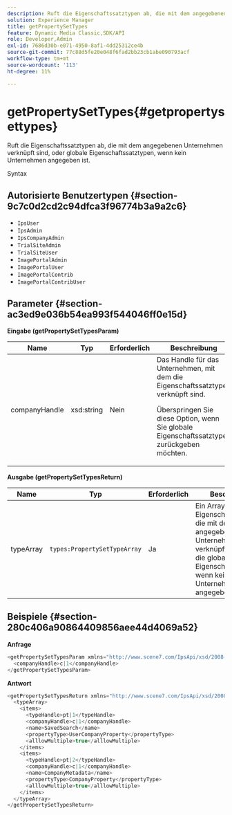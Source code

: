 ```yaml
---
description: Ruft die Eigenschaftssatztypen ab, die mit dem angegebenen Unternehmen verknüpft sind, oder globale Eigenschaftssatztypen, wenn kein Unternehmen angegeben ist.
solution: Experience Manager
title: getPropertySetTypes
feature: Dynamic Media Classic,SDK/API
role: Developer,Admin
exl-id: 7686d30b-e071-4950-8af1-4dd25312ce4b
source-git-commit: 77c88d5fe20e048f6fad2bb23cb1abe090793acf
workflow-type: tm+mt
source-wordcount: '113'
ht-degree: 11%

---
```


# getPropertySetTypes{#getpropertysettypes}

Ruft die Eigenschaftssatztypen ab, die mit dem angegebenen Unternehmen verknüpft sind, oder globale Eigenschaftssatztypen, wenn kein Unternehmen angegeben ist.

Syntax

## Autorisierte Benutzertypen {#section-9c7c0d2cd2c94dfca3f96774b3a9a2c6}

* `IpsUser`
* `IpsAdmin`
* `IpsCompanyAdmin`
* `TrialSiteAdmin`
* `TrialSiteUser`
* `ImagePortalAdmin`
* `ImagePortalUser`
* `ImagePortalContrib`
* `ImagePortalContribUser`

## Parameter {#section-ac3ed9e036b54ea993f544046ff0e15d}

**Eingabe (getPropertySetTypesParam)**

<table id="table_2590368FEEF04AD4B074412CBBA90F88"> 
 <thead> 
  <tr> 
   <th colname="col1" class="entry"> Name </th> 
   <th colname="col2" class="entry"> Typ </th> 
   <th colname="col3" class="entry"> Erforderlich </th> 
   <th colname="col4" class="entry"> Beschreibung </th> 
  </tr> 
 </thead>
 <tbody> 
  <tr> 
   <td colname="col1"> <span class="codeph"> <span class="varname"> companyHandle</span> </span> </td> 
   <td colname="col2"> <span class="codeph"> xsd:string</span> </td> 
   <td colname="col3"> Nein </td> 
   <td colname="col4">Das Handle für das Unternehmen, mit dem die Eigenschaftssatztypen verknüpft sind. <p>Überspringen Sie diese Option, wenn Sie globale Eigenschaftssatztypen zurückgeben möchten. </p> </td> 
  </tr> 
 </tbody> 
</table>

**Ausgabe (getPropertySetTypesReturn)**

| Name | Typ | Erforderlich | Beschreibung |
|---|---|---|---|
| typeArray | `types:PropertySetTypeArray` | Ja | Ein Array von Eigenschaftssatztypen, die mit dem angegebenen Unternehmen verknüpft sind, oder die globalen Eigenschaftssatztypen, wenn kein Unternehmen angegeben wurde. |

## Beispiele {#section-280c406a90864409856aee44d4069a52}

**Anfrage**

```java
<getPropertySetTypesParam xmlns="http://www.scene7.com/IpsApi/xsd/2008-01-15">
  <companyHandle>c|1</companyHandle>
</getPropertySetTypesParam>
```

**Antwort**

```java
<getPropertySetTypesReturn xmlns="http://www.scene7.com/IpsApi/xsd/2008-01-15">
  <typeArray>
    <items>
      <typeHandle>pt|1</typeHandle>
      <companyHandle>c|1</companyHandle>
      <name>SavedSearch</name>
      <propertyType>UserCompanyProperty</propertyType>
      <alllowMultiple>true</alllowMultiple>
    </items>
    <items>
      <typeHandle>pt|2</typeHandle>
      <companyHandle>c|1</companyHandle>
      <name>CompanyMetadata</name>
      <propertyType>CompanyProperty</propertyType>
      <alllowMultiple>true</alllowMultiple>
    </items>
  </typeArray>
</getPropertySetTypesReturn>
```
